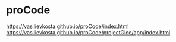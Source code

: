 # proCode
 https://vasilievkosta.github.io/proCode/index.html
  https://vasilievkosta.github.io/proCode/projectGlee/app/index.html
